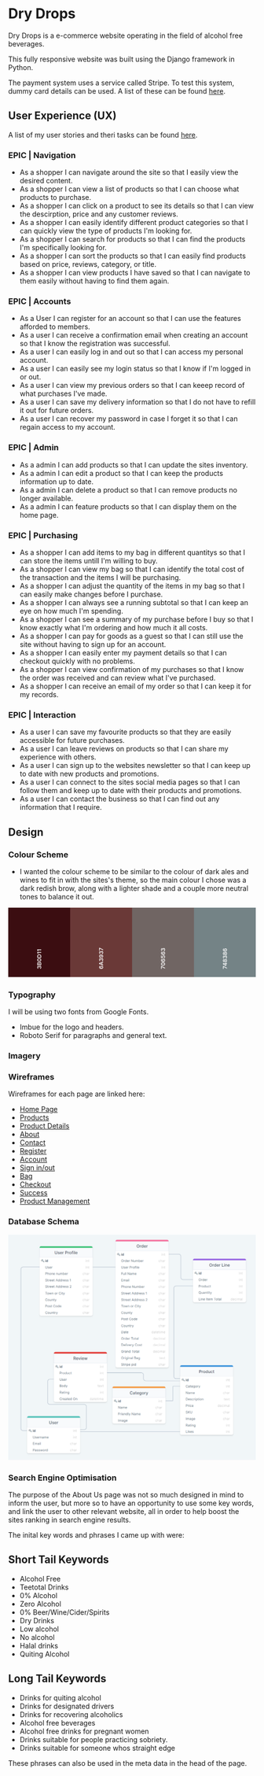 # Dry Drops

Dry Drops is a e-commerce website operating in the field of alcohol free beverages.

This fully responsive website was built using the Django framework in Python.

The payment system uses a service called Stripe. To test this system, dummy card details can be used. A list of these can be found [here](https://stripe.com/docs/testing#cards).

## User Experience (UX)

A list of my user stories and theri tasks can be found [here](https://github.com/delboy/drydrops/issues).

### EPIC | Navigation
- As a shopper I can navigate around the site so that I easily view the desired content.
- As a shopper I can view a list of products so that I can choose what products to purchase.
- As a shopper I can click on a product to see its details so that I can view the descirption, price and any customer reviews.
- As a shopper I can easily identify different product categories so that I can quickly view the type of products I'm looking for.
- As a shopper I can search for products so that I can find the products I'm specifically looking for.
- As a shopper I can sort the products so that I can easily find products based on price, reviews, category, or title.
- As a shopper I can view products I have saved so that I can navigate to them easily without having to find them again.

### EPIC | Accounts
- As a User I can register for an account so that I can use the features afforded to members.
- As a user I can receive a confirmation email when creating an account so that I know the registration was successful.
- As a user I can easily log in and out so that I can access my personal account.
- As a user I can easily see my login status so that I know if I'm logged in or out.
- As a user I can view my previous orders so that I can keeep record of what purchases I've made.
- As a user I can save my delivery information so that I do not have to refill it out for future orders.
- As a user I can recover my password in case I forget it so that I can regain access to my account.

### EPIC | Admin
- As a admin I can add products so that I can update the sites inventory.
- As a admin I can edit a product so that I can keep the products information up to date.
- As a admin I can delete a product so that I can remove products no longer available.
- As a admin I can feature products so that I can display them on the home page.

### EPIC | Purchasing
- As a shopper I can add items to my bag in different quantitys so that I can store the items untill I'm willing to buy.
- As a shopper I can view my bag so that I can identify the total cost of the transaction and the items I will be purchasing.
- As a shopper I can adjust the quantity of the items in my bag so that I can easily make changes before I purchase.
- As a shopper I can always see a running subtotal so that I can keep an eye on how much I'm spending.
- As a shopper I can see a summary of my purchase before I buy so that I know exactly what I'm ordering and how much it all costs.
- As a shopper I can pay for goods as a guest so that I can still use the site without having to sign up for an account.
- As a shopper I can easily enter my payment details so that I can checkout quickly with no problems.
- As a shopper I can view confirmation of my purchases so that I know the order was received and can review what I've purchased.
- As a shopper I can receive an email of my order so that I can keep it for my records.


### EPIC | Interaction
- As a user I can save my favourite products so that they are easily accessible for future purchases.
- As a user I can leave reviews on products so that I can share my experience with others.
- As a user I can sign up to the websites newsletter so that I can keep up to date with new products and promotions.
- As a user I can connect to the sites social media pages so that I can follow them and keep up to date with their products and promotions.
- As a user I can contact the business so that I can find out any information that I require.

## Design

### Colour Scheme

- I wanted the colour scheme to be similar to the colour of dark ales and wines to fit in with the sites's theme, so the main colour I chose was a dark redish brow, along with a lighter shade and a couple more neutral tones to balance it out.  

 ![Colour Scheme](assets/images/colour-scheme.png)

### Typography 

I will be using two fonts from Google Fonts.
- Imbue for the logo and headers.
- Roboto Serif for paragraphs and general text.

### Imagery

### Wireframes

Wireframes for each page are linked here:

* [Home Page](assets/documents/home.pdf)
* [Products](assets/documents/products.pdf)
* [Product Details](assets/documents/product-details.pdf)
* [About](assets/documents/about.pdf)
* [Contact](assets/documents/contact.pdf)
* [Register](assets/documents/register.pdf)
* [Account](assets/documents/account.pdf)
* [Sign in/out](assets/documents/log.pdf)
* [Bag](assets/documents/bag.pdf)
* [Checkout](assets/documents/checkout.pdf)
* [Success](assets/documents/success.pdf)
* [Product Management](assets/documents/product-management.pdf)

### Database Schema

![Database Schema](assets/images/schema.png)

### Search Engine Optimisation

The purpose of the About Us page was not so much designed in mind to inform the user, but more so to have an opportunity to use some key words, and link the user to other relevant website, all in order to help boost the sites ranking in search engine results. 

The inital key words and phrases I came up with were:

## Short Tail Keywords
- Alcohol Free
- Teetotal Drinks
- 0% Alcohol
- Zero Alcohol
- 0% Beer/Wine/Cider/Spirits
- Dry Drinks
- Low alcohol
- No alcohol
- Halal drinks
- Quiting Alcohol

## Long Tail Keywords
- Drinks for quiting alcohol
- Drinks for designated drivers
- Drinks for recovering alcoholics
- Alcohol free beverages
- Alcohol free drinks for pregnant women
- Drinks suitable for people practicing sobriety.
- Drinks suitable for someone whos straight edge

These phrases can also be used in the meta data in the head of the page.